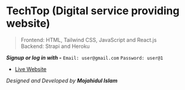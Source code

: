 # TechTop (Digital service providing website)

>Frontend: HTML, Tailwind CSS, JavaScript and React.js    
>Backend: Strapi and Heroku

***Signup or log in with -***
`Email: user@gmail.com`
`Password: user@1`

* [Live Website](https://techtop.netlify.app/ "TechTop's Homepage")


<!-- >***Designed and Developed by `Mojahidul Islam`*** -->
_Designed and Developed by **Mojahidul Islam**_ 
